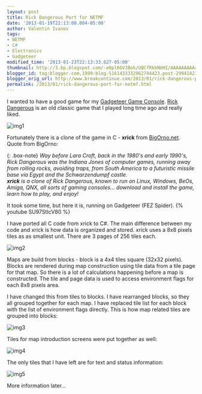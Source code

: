 ```yaml
---
layout: post
title: Rick Dangerous Port for NETMF
date: '2013-01-19T22:13:00.004-05:00'
author: Valentin Ivanov
tags:
- NETMF
- C#
- Electronics
- Gadgeteer
modified_time: '2013-01-23T22:13:33.627-05:00'
thumbnail: http://3.bp.blogspot.com/-eOpl6GVJBok/UQCfRkbNUHI/AAAAAAAAAaE/c42NTRjK8CQ/s72-c/splash.bmp
blogger_id: tag:blogger.com,1999:blog-5161433332962744423.post-2994142319986383496
blogger_orig_url: http://www.breakcontinue.com/2013/01/rick-dangerous-port-for-netmf.html
permalink: /2013/01/rick-dangerous-port-for-netmf.html
---
```

I wanted to have a good game for my [Gadgeteer Game Console](http://www.breakcontinue.com/2012/06/gadgeteer-game-console-using-wii.html). [Rick Dangerous](http://en.wikipedia.org/wiki/Rick_Dangerous) is an old classic game that I played long time ago and really liked.

![img1](http://3.bp.blogspot.com/-eOpl6GVJBok/UQCfRkbNUHI/AAAAAAAAAaE/c42NTRjK8CQ/s1600/splash.bmp)

Fortunately there is a clone of the game in C - **xrick** from [BigOrno.net](http://bigorno.net/xrick). Quote from BigOrno:

{: .box-note}
_Way before Lara Croft, back in the 1980's and early 1990's, Rick Dangerous was the Indiana Jones of computer games, running away from rolling rocks, avoiding traps, from South America to a futuristic missile base via Egypt and the Schwarzendumpf castle._  
_**xrick** is a clone of Rick Dangerous, known to run on Linux, Windows, BeOs, Amiga, QNX, all sorts of gaming consoles... download and install the game, learn how to play, and enjoy!_

It took some time, but here it is, running on Gadgeteer (FEZ Spider).
{% youtube SU97StIcV80 %}

I have ported all C code from xrick to C#. The main difference between my code and xrick is how data is organized and stored. xrick uses a 8x8 pixels tiles as as smallest unit. There are 3 pages of 256 tiles each.

![img2](http://1.bp.blogspot.com/-wg7EwyANstk/UQChxMxmEWI/AAAAAAAAAaU/i4nlch5Emsg/s1600/rick1tiles.png)

Maps are build from blocks - block is a 4x4 tiles square (32x32 pixels). Blocks are rendered during map construction using tile data from a tile page for that map. So there is a lot of calculations happening before a map is constructed. The tile and page data is used to access environment flags for each 8x8 pixels area.

I have changed this from tiles to blocks. I have rearranged blocks, so they all grouped together for each map. I have replaced tile list for each block with the list of environment flags directly. This is how map related tiles are grouped into blocks:

![img3](http://1.bp.blogspot.com/-Oo3swz0E99I/UQCjb9KEzVI/AAAAAAAAAak/2Oy51hrcNso/s1600/blockmap.bmp)

Tiles for map introduction screens were put together as well:

![img4](http://3.bp.blogspot.com/-dgEjUwrkL8w/UQCmBfu7ffI/AAAAAAAAAbk/IlJUjOvjuLc/s1600/intro.bmp)

The only tiles that I have left are for text and status information:

![img5](http://1.bp.blogspot.com/-S4zT0g6Uzfg/UQCjyWMNg1I/AAAAAAAAAas/X2fl3k0W67c/s1600/font.bmp)

More information later...